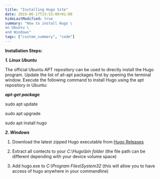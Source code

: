 ```yaml
---
title: "Installing Hugo Site"
date: 2019-06-17T23:53:00+01:00
hideLastModified: true
summary: "How to install Hugo \
on Ubuntu \
and Windows"
tags: ["custom_summary", "code"]
---
```


**Installation Steps:**


***1. Linux Ubuntu***
   
The official Ubuntu APT repository can be used to directly install the Hugo program.
Update the list of all-apt packages first by opening the terminal window.
Execute the following command to install Hugo using the apt repository in Ubuntu: 

 ***apt-get package***

 sudo apt update 

 sudo apt upgrade 

 sudo apt install hugo 


***2. Windows***
    
 1. Download the latest zipped Hugo executable from [Hugo Releases](https://github.com/gohugoio/hugo/releases)


2. Extract all contects to your *C:\Hugo\bin folder* (the file path can be different depending with your device volume space)

3. Add hugo.exe to *C:\Program Files\System32* (this will allow you to have access of hugo anywhere in your commandline)